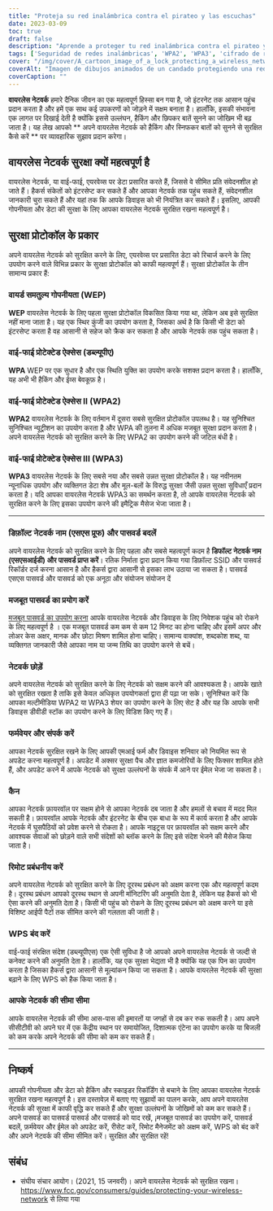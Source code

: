 ```yaml
---
title: "Proteja su red inalámbrica contra el pirateo y las escuchas"
date: 2023-03-09
toc: true
draft: false
description: "Aprende a proteger tu red inalámbrica contra el pirateo y las escuchas con consejos prácticos y protocolos de seguridad."
tags: ['Seguridad de redes inalámbricas', 'WPA2', 'WPA3', 'cifrado de redes', 'contraseñas seguras', 'cortafuegos', 'gestión remota', 'WPS', 'SSID predeterminado', 'contraseña predeterminada', 'actualización del firmware del router', 'actualización del software', 'alcance de la red', 'cifrado de datos', 'prevención de piratería informática', 'prevención de brechas de seguridad', 'seguridad de dispositivos', 'protección de redes inalámbricas', 'seguridad Wi-Fi', 'vulnerabilidad de la red'].
cover: "/img/cover/A_cartoon_image_of_a_lock_protecting_a_wireless_network.png"
coverAlt: "Imagen de dibujos animados de un candado protegiendo una red inalámbrica con un escudo".
coverCaption: ""
---
```



 **वायरलेस नेटवर्क** हमारे दैनिक जीवन का एक महत्वपूर्ण हिस्सा बन गया है, जो इंटरनेट तक आसान पहुंच प्रदान करता है और हमें एक साथ कई उपकरणों को जोड़ने में सक्षम बनाता है। हालाँकि, इसकी संभावना एक लागत पर दिखाई देती है क्योंकि इससे उल्लंघन, हैकिंग और छिपकर बातें सुनने का जोखिम भी बढ़ जाता है। यह लेख आपको ** अपने वायरलेस नेटवर्क को हैकिंग और स्निफकर बातों को सुनने से सुरक्षित कैसे करें ** पर व्यावहारिक सुझाव प्रदान करेगा।
 
 ## वायरलेस नेटवर्क सुरक्षा क्यों महत्वपूर्ण है
 
 वायरलेस नेटवर्क, या वाई-फाई, एयरवेव्स पर डेटा प्रसारित करते हैं, जिससे वे सीमित प्रति संवेदनशील हो जाते हैं। हैकर्स संकेतों को इंटरसेप्ट कर सकते हैं और आपका नेटवर्क तक पहुंच सकते हैं, संवेदनशील जानकारी चुरा सकते हैं और यहां तक कि आपके डिवाइस को भी नियंत्रित कर सकते हैं। इसलिए, आपकी गोपनीयता और डेटा की सुरक्षा के लिए आपका वायरलेस नेटवर्क सुरक्षित रखना महत्वपूर्ण है।
 
 ## सुरक्षा प्रोटोकॉल के प्रकार
 
 अपने वायरलेस नेटवर्क को सुरक्षित करने के लिए, एयरवेव्स पर प्रसारित डेटा को रिचार्ज करने के लिए उपयोग करने वाले विभिन्न प्रकार के सुरक्षा प्रोटोकॉल को काफी महत्वपूर्ण हैं। सुरक्षा प्रोटोकॉल के तीन सामान्य प्रकार हैं:
 
 ### वायर्ड समतुल्य गोपनीयता (WEP)
 
 **WEP** वायरलेस नेटवर्क के लिए पहला सुरक्षा प्रोटोकॉल विकसित किया गया था, लेकिन अब इसे सुरक्षित नहीं माना जाता है। यह एक स्थिर कुंजी का उपयोग करता है, जिसका अर्थ है कि किसी भी डेटा को इंटरसेप्ट करता है वह आसानी से सहेज को क्रैक कर सकता है और आपके नेटवर्क तक पहुंच सकता है।
 
 ### वाई-फाई प्रोटेक्टेड ऐक्सेस (डब्ल्यूपीए)
 
 **WPA** WEP पर एक सुधार है और एक स्थिति युक्ति का उपयोग करके सशक्त प्रदान करता है। हालाँकि, यह अभी भी हैकिंग और ईव्स बेवकूफ़ है।
 
 ### वाई-फाई प्रोटेक्टेड ऐक्सेस II (WPA2)
 
 **WPA2** वायरलेस नेटवर्क के लिए वर्तमान में दूसरा सबसे सुरक्षित प्रोटोकॉल उपलब्ध है। यह सुनिश्चित सुनिश्चित न्यूट्रीशन का उपयोग करता है और WPA की तुलना में अधिक मजबूत सुरक्षा प्रदान करता है। अपने वायरलेस नेटवर्क को सुरक्षित करने के लिए WPA2 का उपयोग करने की जटिल बंधी है।
 
 ### वाई-फाई प्रोटेक्टेड ऐक्सेस III (WPA3)
 
 **WPA3** वायरलेस नेटवर्क के लिए सबसे नया और सबसे उन्नत सुरक्षा प्रोटोकॉल है। यह नवीनतम न्यूनाधिक उपयोग और व्यक्तिगत डेटा शेष और मूल-बलों के विरुद्ध सुरक्षा जैसी उन्नत सुरक्षा सुविधाएँ प्रदान करता है। यदि आपका वायरलेस नेटवर्क WPA3 का समर्थन करता है, तो आपके वायरलेस नेटवर्क को सुरक्षित करने के लिए इसका उपयोग करने की इमैट्रिक मैसेज भेजा जाता है।
 
 __________
 
 ### डिफ़ॉल्ट नेटवर्क नाम (एसएस प्रूफ) और पासवर्ड बदलें
 
 अपने वायरलेस नेटवर्क को सुरक्षित करने के लिए पहला और सबसे महत्वपूर्ण कदम है **डिफॉल्ट नेटवर्क नाम (एसएसआईडी) और पासवर्ड प्राप्त करें**। रतिक निर्माता द्वारा प्रदान किया गया डिफ़ॉल्ट SSID और पासवर्ड रिकॉर्डर दर्ज करना आसान है और हैकर्स द्वारा आसानी से इसका लाभ उठाया जा सकता है। पासवर्ड एसएस पासवर्ड और पासवर्ड को एक अनूठा और संयोजन संयोजन दें
 
 ### मजबूत पासवर्ड का प्रयोग करें
 
 [मजबूत पासवर्ड का उपयोग करना](https://simeononsecurity.ch/articles/the-importance-of-password-security-and-best-practices/) आपके वायरलेस नेटवर्क और डिवाइस के लिए निवेशक पहुंच को रोकने के लिए महत्वपूर्ण है । एक मजबूत पासवर्ड कम कम से कम 12 मिनट का होना चाहिए और इसमें अपर और लोअर केस अक्षर, मानक और छोटा मिश्रण शामिल होना चाहिए। सामान्य वाक्यांश, शब्दकोश शब्द, या व्यक्तिगत जानकारी जैसे आपका नाम या जन्म तिथि का उपयोग करने से बचें।
 
 ### नेटवर्क छोड़ें
 
 अपने वायरलेस नेटवर्क को सुरक्षित करने के लिए नेटवर्क को सक्षम करने की आवश्यकता है। आपके खाते को सुरक्षित रखता है ताकि इसे केवल अधिकृत उपयोगकर्ता द्वारा ही पढ़ा जा सके। सुनिश्चित करें कि आपका मल्टीमीडिया WPA2 या WPA3 शेयर का उपयोग करने के लिए सेट है और यह कि आपके सभी डिवाइस डीवीडी स्टॉक का उपयोग करने के लिए विडिश किए गए हैं।
 
 ### फर्मवेयर और संपर्क करें
 
 आपका नेटवर्क सुरक्षित रखने के लिए आपकी एमआई फर्म और डिवाइस शनिवार को नियमित रूप से अपडेट करना महत्वपूर्ण है। अपडेट में अक्सर सुरक्षा पैच और ज्ञात कमजोरियों के लिए फिक्सर शामिल होते हैं, और अपडेट करने में आपके नेटवर्क को सुरक्षा उल्लंघनों के संपर्क में आने पर ईमेल भेजा जा सकता है।
 
 ### कैन
 
 आपका नेटवर्क फ़ायरवॉल पर सक्षम होने से आपका नेटवर्क दब जाता है और हमलों से बचाव में मदद मिल सकती है। फ़ायरवॉल आपके नेटवर्क और इंटरनेट के बीच एक बाधा के रूप में कार्य करता है और आपके नेटवर्क में घुसपैठियों को प्रवेश करने से रोकता है। आपके नाइट्रस पर फ़ायरवॉल को सक्षम करने और आवश्यक सेवाओं को छोड़ने वाले सभी संदेशों को ब्लॉक करने के लिए इसे संदेश भेजने की मैसेज किया जाता है।
 
 ### रिमोट प्रबंधनीय करें
 
 अपने वायरलेस नेटवर्क को सुरक्षित करने के लिए दूरस्थ प्रबंधन को अक्षम करना एक और महत्वपूर्ण कदम है। दूरस्थ प्रबंधन आपको दूरस्थ स्थान से अपनी मॉनिटरिंग की अनुमति देता है, लेकिन यह हैकर्स को भी ऐसा करने की अनुमति देता है। किसी भी पहुंच को रोकने के लिए दूरस्थ प्रबंधन को अक्षम करने या इसे विशिष्ट आईपी पैटों तक सीमित करने की गलतता की जाती है।
 
 ### WPS बंद करें
 
 वाई-फाई संरक्षित संदेश (डब्ल्यूपीएस) एक ऐसी सुविधा है जो आपको अपने वायरलेस नेटवर्क से जल्दी से कनेक्ट करने की अनुमति देता है। हालाँकि, यह एक सुरक्षा भेद्यता भी है क्योंकि यह एक पिन का उपयोग करता है जिसका हैकर्स द्वारा आसानी से मूल्यांकन किया जा सकता है। आपके वायरलेस नेटवर्क की सुरक्षा बढ़ाने के लिए WPS को हैक किया जाता है।
 
 ### आपके नेटवर्क की सीमा सीमा
 
 आपके वायरलेस नेटवर्क की सीमा आस-पास की इमारतों या जगहों से दब कर रुक सकती है। आप अपने सीसीटीवी को अपने घर में एक केंद्रीय स्थान पर समायोजित, दिशात्मक एंटेना का उपयोग करके या बिजली को कम करके अपने नेटवर्क की सीमा को कम कर सकते हैं।
 
 __________
 
 ## निष्कर्ष
 
 आपकी गोपनीयता और डेटा को हैकिंग और स्काइडर रिकॉर्डिंग से बचाने के लिए आपका वायरलेस नेटवर्क सुरक्षित रखना महत्वपूर्ण है। इस दस्तावेज़ में बताए गए सुझावों का पालन करके, आप अपने वायरलेस नेटवर्क की सुरक्षा में काफी वृद्धि कर सकते हैं और सुरक्षा उल्लंघनों के जोखिमों को कम कर सकते हैं। अपने पासवर्ड का पासवर्ड पासवर्ड और पासवर्ड को याद रखें, ¡मजबूत पासवर्ड का उपयोग करें, पासवर्ड बदलें, फ़र्मवेयर और ईमेल को अपडेट करें, रीसेट करें, रिमोट मैनेजमेंट को अक्षम करें, WPS को बंद करें और अपने नेटवर्क की सीमा सीमित करें। सुरक्षित और सुरक्षित रहें!
 
 ## संबंध
 
 - संघीय संचार आयोग। (2021, 15 जनवरी)। अपने वायरलेस नेटवर्क को सुरक्षित रखना। https://www.fcc.gov/consumers/guides/protecting-your-wireless-network से लिया गया

